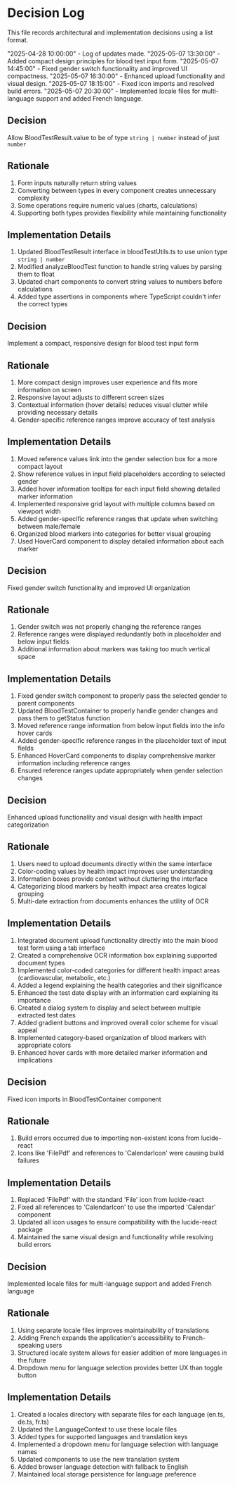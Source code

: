 
# Decision Log

This file records architectural and implementation decisions using a list format.

"2025-04-28 10:00:00" - Log of updates made.
"2025-05-07 13:30:00" - Added compact design principles for blood test input form.
"2025-05-07 14:45:00" - Fixed gender switch functionality and improved UI compactness.
"2025-05-07 16:30:00" - Enhanced upload functionality and visual design.
"2025-05-07 18:15:00" - Fixed icon imports and resolved build errors.
"2025-05-07 20:30:00" - Implemented locale files for multi-language support and added French language.

## Decision

Allow BloodTestResult.value to be of type `string | number` instead of just `number`

## Rationale

1. Form inputs naturally return string values
2. Converting between types in every component creates unnecessary complexity
3. Some operations require numeric values (charts, calculations)
4. Supporting both types provides flexibility while maintaining functionality

## Implementation Details

1. Updated BloodTestResult interface in bloodTestUtils.ts to use union type `string | number`
2. Modified analyzeBloodTest function to handle string values by parsing them to float
3. Updated chart components to convert string values to numbers before calculations
4. Added type assertions in components where TypeScript couldn't infer the correct types

## Decision

Implement a compact, responsive design for blood test input form

## Rationale

1. More compact design improves user experience and fits more information on screen
2. Responsive layout adjusts to different screen sizes
3. Contextual information (hover details) reduces visual clutter while providing necessary details
4. Gender-specific reference ranges improve accuracy of test analysis

## Implementation Details

1. Moved reference values link into the gender selection box for a more compact layout
2. Show reference values in input field placeholders according to selected gender
3. Added hover information tooltips for each input field showing detailed marker information
4. Implemented responsive grid layout with multiple columns based on viewport width
5. Added gender-specific reference ranges that update when switching between male/female
6. Organized blood markers into categories for better visual grouping
7. Used HoverCard component to display detailed information about each marker

## Decision

Fixed gender switch functionality and improved UI organization

## Rationale

1. Gender switch was not properly changing the reference ranges
2. Reference ranges were displayed redundantly both in placeholder and below input fields
3. Additional information about markers was taking too much vertical space

## Implementation Details

1. Fixed gender switch component to properly pass the selected gender to parent components
2. Updated BloodTestContainer to properly handle gender changes and pass them to getStatus function
3. Moved reference range information from below input fields into the info hover cards
4. Added gender-specific reference ranges in the placeholder text of input fields
5. Enhanced HoverCard components to display comprehensive marker information including reference ranges
6. Ensured reference ranges update appropriately when gender selection changes

## Decision

Enhanced upload functionality and visual design with health impact categorization

## Rationale

1. Users need to upload documents directly within the same interface
2. Color-coding values by health impact improves user understanding
3. Information boxes provide context without cluttering the interface
4. Categorizing blood markers by health impact area creates logical grouping
5. Multi-date extraction from documents enhances the utility of OCR

## Implementation Details

1. Integrated document upload functionality directly into the main blood test form using a tab interface
2. Created a comprehensive OCR information box explaining supported document types
3. Implemented color-coded categories for different health impact areas (cardiovascular, metabolic, etc.)
4. Added a legend explaining the health categories and their significance
5. Enhanced the test date display with an information card explaining its importance
6. Created a dialog system to display and select between multiple extracted test dates
7. Added gradient buttons and improved overall color scheme for visual appeal
8. Implemented category-based organization of blood markers with appropriate colors
9. Enhanced hover cards with more detailed marker information and implications

## Decision

Fixed icon imports in BloodTestContainer component

## Rationale

1. Build errors occurred due to importing non-existent icons from lucide-react
2. Icons like 'FilePdf' and references to 'CalendarIcon' were causing build failures

## Implementation Details

1. Replaced 'FilePdf' with the standard 'File' icon from lucide-react
2. Fixed all references to 'CalendarIcon' to use the imported 'Calendar' component
3. Updated all icon usages to ensure compatibility with the lucide-react package
4. Maintained the same visual design and functionality while resolving build errors

## Decision

Implemented locale files for multi-language support and added French language

## Rationale

1. Using separate locale files improves maintainability of translations
2. Adding French expands the application's accessibility to French-speaking users
3. Structured locale system allows for easier addition of more languages in the future
4. Dropdown menu for language selection provides better UX than toggle button

## Implementation Details

1. Created a locales directory with separate files for each language (en.ts, de.ts, fr.ts)
2. Updated the LanguageContext to use these locale files
3. Added types for supported languages and translation keys
4. Implemented a dropdown menu for language selection with language names
5. Updated components to use the new translation system
6. Added browser language detection with fallback to English
7. Maintained local storage persistence for language preference
